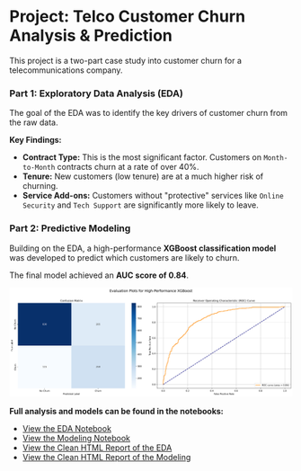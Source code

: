 
# Project: Telco Customer Churn Analysis & Prediction

This project is a two-part case study into customer churn for a telecommunications company.

### Part 1: Exploratory Data Analysis (EDA)
The goal of the EDA was to identify the key drivers of customer churn from the raw data.

**Key Findings:**
*   **Contract Type:** This is the most significant factor. Customers on `Month-to-Month` contracts churn at a rate of over 40%.
*   **Tenure:** New customers (low tenure) are at a much higher risk of churning.
*   **Service Add-ons:** Customers without "protective" services like `Online Security` and `Tech Support` are significantly more likely to leave.

### Part 2: Predictive Modeling
Building on the EDA, a high-performance **XGBoost classification model** was developed to predict which customers are likely to churn.

The final model achieved an **AUC score of 0.84**.

![XGBoost Model Evaluation](./images/xgb_evaluation_plots.png)

**Full analysis and models can be found in the notebooks:**
*   [View the EDA Notebook](./Telco_Churn_EDA.ipynb)
*   [View the Modeling Notebook](./Telco_Churn_Model.ipynb)
*   [View the Clean HTML Report of the EDA](./Telco_Churn_EDA.html)
*   [View the Clean HTML Report of the Modeling](./Telco_Churn_Model.html)
